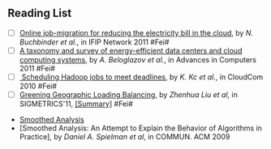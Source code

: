 Reading List
---

- [ ] [Online job-migration for reducing the electricity bill in the cloud](), by *N. Buchbinder et al.*, in  IFIP Network 2011 #Fei#
- [ ] [A taxonomy and survey of energy-efficient data centers and cloud computing systems](), by *A. Beloglazov et al.*, in Advances in Computers 2011 #Fei#
- [ ] [ Scheduling Hadoop jobs to meet deadlines](), by *K. Kc et al.*, in CloudCom 2010 #Fei#
- [ ] [Greening Geographic Loading Balancing](http://dl.acm.org/citation.cfm?id=1993767), by *Zhenhua Liu et al*, in SIGMETRICS'11, [[Summary]](https://github.com/hxwang/Seminar/blob/master/Paper-Summary/LiuL11_Greening-Geographical-Load-Balancing.md) #Fei#
- [Smoothed Analysis](http://www.cs.yale.edu/homes/spielman/SmoothedAnalysis/)
- [Smoothed Analysis: An Attempt to Explain the Behavior of Algorithms in Practice], by *Daniel A. Spielman et al*,  in COMMUN. ACM  2009

